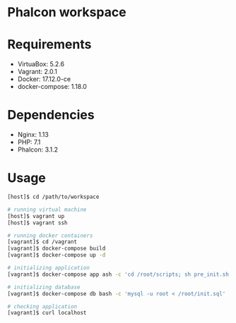Phalcon workspace
===


# Requirements

* VirtuaBox: 5.2.6
* Vagrant: 2.0.1
* Docker: 17.12.0-ce
* docker-compose: 1.18.0

# Dependencies

* Nginx: 1.13
* PHP: 7.1
* Phalcon: 3.1.2

# Usage

```bash
[host]$ cd /path/to/workspace

# running virtual machine
[host]$ vagrant up
[host]$ vagrant ssh

# running docker containers
[vagrant]$ cd /vagrant
[vagrant]$ docker-compose build
[vagrant]$ docker-compose up -d

# initializing application
[vagrant]$ docker-compose app ash -c 'cd /root/scripts; sh pre_init.sh'

# initializing database
[vagrant]$ docker-compose db bash -c 'mysql -u root < /root/init.sql'

# checking application
[vagrant]$ curl localhost
```
